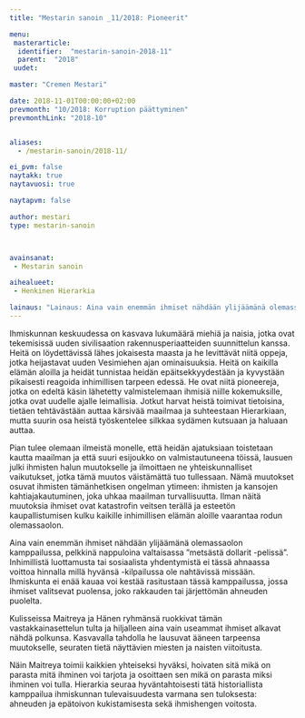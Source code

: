 ```yaml
---
title: "Mestarin sanoin _11/2018: Pioneerit"

menu:
 masterarticle:
  identifier:  "mestarin-sanoin-2018-11"
  parent:  "2018"
 uudet:

master: "Cremen Mestari"

date: 2018-11-01T00:00:00+02:00
prevmonth: "10/2018: Korruption päättyminen"
prevmonthLink: "2018-10"


aliases:
  - /mestarin-sanoin/2018-11/

ei_pvm: false
naytakk: true
naytavuosi: true

naytapvm: false

author: mestari
type: mestarin-sanoin



avainsanat:
 - Mestarin sanoin

aihealueet:
 - Henkinen Hierarkia

lainaus: "Lainaus: Aina vain enemmän ihmiset nähdään ylijäämänä olemassaolon kamppailussa, pelkkinä nappuloina valtaisassa ”metsästä dollarit -pelissä”. Inhimillistä luottamusta tai sosiaalista yhdentymistä ei tässä ahnaassa voittoa hinnalla millä hyvänsä -kilpailussa ole nahtävissä missään. Ihmiskunta ei enää kauaa voi kestää rasitustaan tässä kamppailussa, jossa ihmiset valitsevat puolensa, joko rakkauden tai järjettömän ahneuden puolelta."
---
```

<p>Ihmiskunnan keskuudessa on kasvava lukumäärä miehiä ja naisia, jotka ovat tekemisissä uuden sivilisaation rakennusperiaatteiden suunnittelun kanssa. Heitä on löydettävissä lähes jokaisesta maasta ja he levittävät niitä oppeja, jotka heijastavat uuden Vesimiehen ajan ominaisuuksia. Heitä on kaikilla elämän aloilla ja heidät tunnistaa heidän epäitsekkyydestään ja kyvystään pikaisesti reagoida inhimillisen tarpeen edessä. He ovat niitä pioneereja, jotka on edeltä käsin lähetetty valmistelemaan ihmisiä niille kokemuksille, jotka ovat uudelle ajalle leimallisia. Jotkut harvat heistä toimivat tietoisina, tietäen tehtävästään auttaa kärsivää maailmaa ja suhteestaan Hierarkiaan, mutta suurin osa heistä työskentelee silkkaa sydämen kutsuaan ja haluaan auttaa.</p>
<p>Pian tulee olemaan ilmeistä monelle, että heidän ajatuksiaan toistetaan kautta maailman ja että suuri esijoukko on valmistautuneena töissä, lausuen julki ihmisten halun muutokselle ja ilmoittaen ne yhteiskunnalliset vaikutukset, jotka tämä muutos väistämättä tuo tullessaan. Nämä muutokset osuvat ihmisten tämänhetkisen ongelman ytimeen: ihmisten ja kansojen kahtiajakautuminen, joka uhkaa maailman turvallisuutta. Ilman näitä muutoksia ihmiset ovat katastrofin veitsen terällä ja esteetön kaupallistumisen kulku kaikille inhimillisen elämän aloille vaarantaa rodun olemassaolon.</p>
<p>Aina vain enemmän ihmiset nähdään ylijäämänä olemassaolon kamppailussa, pelkkinä nappuloina valtaisassa ”metsästä dollarit -pelissä”. Inhimillistä luottamusta tai sosiaalista yhdentymistä ei tässä ahnaassa voittoa hinnalla millä hyvänsä -kilpailussa ole nahtävissä missään. Ihmiskunta ei enää kauaa voi kestää rasitustaan tässä kamppailussa, jossa ihmiset valitsevat puolensa, joko rakkauden tai järjettömän ahneuden puolelta.</p>
<p>Kulisseissa Maitreya ja Hänen ryhmänsä ruokkivat tämän vastakkainasettelun tulta ja hiljalleen aina vain useammat ihmiset alkavat nähdä polkunsa. Kasvavalla tahdolla he lausuvat ääneen tarpeensa muutokselle, seuraten tietä näyttävien miesten ja naisten viitoitusta.</p>
<p>Näin Maitreya toimii kaikkien yhteiseksi hyväksi, hoivaten sitä mikä on parasta mitä ihminen voi tarjota ja osoittaen sen mikä on parasta miksi ihminen voi tulla. Hierarkia seuraa hyväntahtoisesti tätä historiallista kamppailua ihmiskunnan tulevaisuudesta varmana sen tuloksesta: ahneuden ja epätoivon kukistamisesta sekä ihmishengen voitosta.</p>